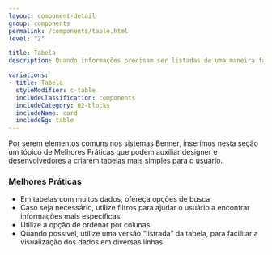 ```yaml
---
layout: component-detail
group: components
permalink: /components/table.html
level: "2"

title: Tabela
description: Quando informações precisam ser listadas de uma maneira fácil de ler, compreender e comparar

variations:
- title: Tabela
  styleModifier: c-table
  includeClassification: components
  includeCategory: 02-blocks
  includeName: card
  includeEg: table
---
```


Por serem elementos comuns nos sistemas Benner, inserimos nesta seção um tópico de Melhores Práticas que podem auxiliar designer e desenvolvedores a criarem tabelas mais simples para o usuário.

### Melhores Práticas
- Em tabelas com muitos dados, ofereça opções de busca
- Caso seja necessário, utilize filtros para ajudar o usuário a encontrar informações mais específicas
- Utilize a opção de ordenar por colunas
- Quando possível, utilize uma versão “listrada” da tabela, para facilitar a visualização dos dados em diversas linhas
